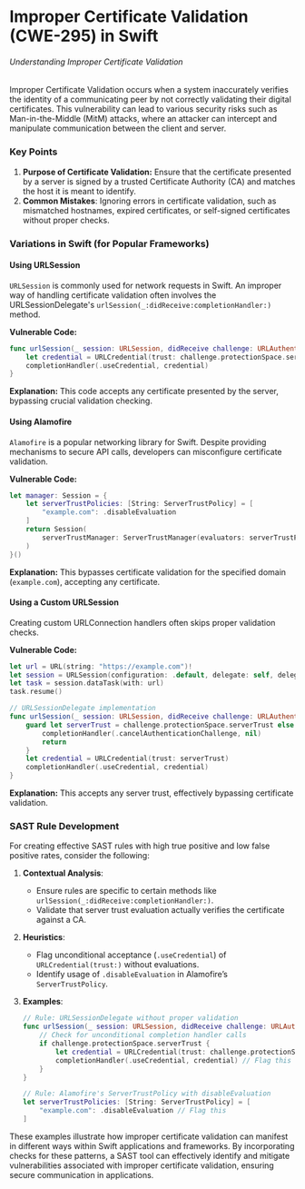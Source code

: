 # Improper Certificate Validation (CWE-295) in Swift

###### Understanding Improper Certificate Validation

Improper Certificate Validation occurs when a system inaccurately verifies the identity of a communicating peer by not correctly validating their digital certificates. This vulnerability can lead to various security risks such as Man-in-the-Middle (MitM) attacks, where an attacker can intercept and manipulate communication between the client and server.

### Key Points

1. **Purpose of Certificate Validation:** Ensure that the certificate presented by a server is signed by a trusted Certificate Authority (CA) and matches the host it is meant to identify.
2. **Common Mistakes**: Ignoring errors in certificate validation, such as mismatched hostnames, expired certificates, or self-signed certificates without proper checks.

### Variations in Swift (for Popular Frameworks)

#### Using URLSession

`URLSession` is commonly used for network requests in Swift. An improper way of handling certificate validation often involves the URLSessionDelegate's `urlSession(_:didReceive:completionHandler:)` method.

**Vulnerable Code:**
```swift
func urlSession(_ session: URLSession, didReceive challenge: URLAuthenticationChallenge, completionHandler: @escaping (URLSession.AuthChallengeDisposition, URLCredential?) -> Void) {
    let credential = URLCredential(trust: challenge.protectionSpace.serverTrust!)
    completionHandler(.useCredential, credential)
}
```
**Explanation:** This code accepts any certificate presented by the server, bypassing crucial validation checking.

#### Using Alamofire

`Alamofire` is a popular networking library for Swift. Despite providing mechanisms to secure API calls, developers can misconfigure certificate validation.

**Vulnerable Code:**
```swift
let manager: Session = {
    let serverTrustPolicies: [String: ServerTrustPolicy] = [
        "example.com": .disableEvaluation
    ]
    return Session(
        serverTrustManager: ServerTrustManager(evaluators: serverTrustPolicies)
    )
}()
```
**Explanation:** This bypasses certificate validation for the specified domain (`example.com`), accepting any certificate.

#### Using a Custom URLSession

Creating custom URLConnection handlers often skips proper validation checks.

**Vulnerable Code:**
```swift
let url = URL(string: "https://example.com")!
let session = URLSession(configuration: .default, delegate: self, delegateQueue: nil)
let task = session.dataTask(with: url)
task.resume()

// URLSessionDelegate implementation
func urlSession(_ session: URLSession, didReceive challenge: URLAuthenticationChallenge, completionHandler: (URLSession.AuthChallengeDisposition, URLCredential?) -> Void) {
    guard let serverTrust = challenge.protectionSpace.serverTrust else {
        completionHandler(.cancelAuthenticationChallenge, nil)
        return
    }
    let credential = URLCredential(trust: serverTrust)
    completionHandler(.useCredential, credential)
}
```
**Explanation:** This accepts any server trust, effectively bypassing certificate validation.

### SAST Rule Development

For creating effective SAST rules with high true positive and low false positive rates, consider the following:

1. **Contextual Analysis**:
    - Ensure rules are specific to certain methods like `urlSession(_:didReceive:completionHandler:)`.
    - Validate that server trust evaluation actually verifies the certificate against a CA.

2. **Heuristics**:
    - Flag unconditional acceptance (`.useCredential`) of `URLCredential(trust:)` without evaluations.
    - Identify usage of `.disableEvaluation` in Alamofire’s `ServerTrustPolicy`.

3. **Examples**:
    ```swift
    // Rule: URLSessionDelegate without proper validation
    func urlSession(_ session: URLSession, didReceive challenge: URLAuthenticationChallenge, completionHandler: @escaping (URLSession.AuthChallengeDisposition, URLCredential?) -> Void) {
        // Check for unconditional completion handler calls
        if challenge.protectionSpace.serverTrust {
            let credential = URLCredential(trust: challenge.protectionSpace.serverTrust!)
            completionHandler(.useCredential, credential) // Flag this
        }
    }

    // Rule: Alamofire's ServerTrustPolicy with disableEvaluation
    let serverTrustPolicies: [String: ServerTrustPolicy] = [
        "example.com": .disableEvaluation // Flag this
    ]
    ```

These examples illustrate how improper certificate validation can manifest in different ways within Swift applications and frameworks. By incorporating checks for these patterns, a SAST tool can effectively identify and mitigate vulnerabilities associated with improper certificate validation, ensuring secure communication in applications.